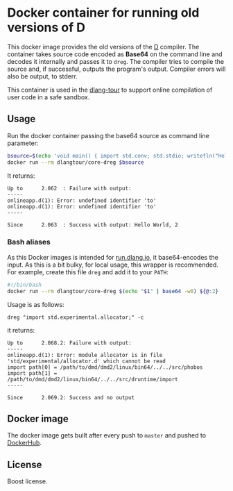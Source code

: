 # Docker container for running old versions of D

This docker image provides the old versions of the [D](https://dlang.org) compiler.
The container takes source code encoded as **Base64** on the command line and
decodes it internally and passes it to `dreg`. The compiler
tries to compile the source and, if successful, outputs
the program's output. Compiler errors will also be output,
to stderr.

This container is used in the [dlang-tour](https://github.com/dlang-tour/core)
to support online compilation of user code in a safe sandbox.

## Usage

Run the docker container passing the base64 source as command line parameter:

```bash
bsource=$(echo 'void main() { import std.conv; std.stdio; writefln("Hello World, %s", 42.to!int); }' | base64 -w0)
docker run --rm dlangtour/core-dreg $bsource
```

It returns:

```
Up to      2.062  : Failure with output:
-----
onlineapp.d(1): Error: undefined identifier 'to'
onlineapp.d(1): Error: undefined identifier 'to'
-----

Since      2.063  : Success with output: Hello World, 2
```

### Bash aliases

As this Docker images is intended for [run.dlang.io](https://run.dlang.io), it
base64-encodes the input. As this is a bit bulky, for local usage, this wrapper
is recommended.
For example, create this file `dreg` and add it to your `PATH`:

```bash
#!/bin/bash
docker run --rm dlangtour/core-dreg $(echo "$1" | base64 -w0) ${@:2}
```

Usage is as follows:

```
dreg "import std.experimental.allocator;" -c
```

it returns:

```
Up to      2.068.2: Failure with output:
-----
onlineapp.d(1): Error: module allocator is in file 'std/experimental/allocator.d' which cannot be read
import path[0] = /path/to/dmd/dmd2/linux/bin64/../../src/phobos
import path[1] = /path/to/dmd/dmd2/linux/bin64/../../src/druntime/import
-----

Since      2.069.2: Success and no output
```

## Docker image

The docker image gets built after every push to `master` and pushed to [DockerHub](https://hub.docker.com/r/dlang-tour/core-dreg/).

## License

Boost license.
